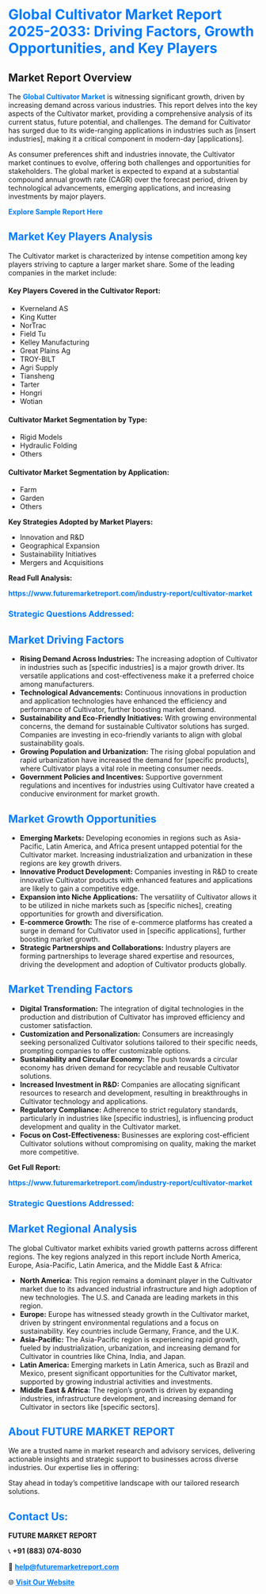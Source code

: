 <h1 style="color: #007BFF;">Global Cultivator Market Report 2025-2033: Driving Factors, Growth Opportunities, and Key Players</h1>

<section id="overview">
<h2>Market Report Overview</h2>
<p>The <a href="https://www.futuremarketreport.com/industry-report/cultivator-market" style="color: #007BFF; text-decoration: none;"><strong>Global Cultivator Market</strong></a> is witnessing significant growth, driven by increasing demand across various industries. This report delves into the key aspects of the Cultivator market, providing a comprehensive analysis of its current status, future potential, and challenges. The demand for Cultivator has surged due to its wide-ranging applications in industries such as [insert industries], making it a critical component in modern-day [applications].</p>
<p>As consumer preferences shift and industries innovate, the Cultivator market continues to evolve, offering both challenges and opportunities for stakeholders. The global market is expected to expand at a substantial compound annual growth rate (CAGR) over the forecast period, driven by technological advancements, emerging applications, and increasing investments by major players.</p>
</section>

<section id="overview">
<p><a href="https://www.futuremarketreport.com/request-sample/reportId=87828" style="color: #007BFF; text-decoration: none;"><strong>Explore Sample Report Here</strong></a></p>
</section>

<section id="key-players">
<h2 style="color: #007BFF;">Market Key Players Analysis</h2>
<p>The Cultivator market is characterized by intense competition among key players striving to capture a larger market share. Some of the leading companies in the market include:</p>
<h4>Key Players Covered in the Cultivator Report:</h4>
<ul><li>Kverneland AS</li><li>King Kutter</li><li>NorTrac</li><li>Field Tu</li><li>Kelley Manufacturing</li><li>Great Plains Ag</li><li>TROY-BILT</li><li>Agri Supply</li><li>Tiansheng</li><li>Tarter</li><li>Hongri</li><li>Wotian</li></ul>
<h4>Cultivator Market Segmentation by Type:</h4>
<ul><li>Rigid Models</li><li>Hydraulic Folding</li><li>Others</li></ul>

<h4>Cultivator Market Segmentation by Application:</h4>
<ul><li>Farm</li><li>Garden</li><li>Others</li></ul>
<p><strong>Key Strategies Adopted by Market Players:</strong></p>
<ul>
<li>Innovation and R&D</li>
<li>Geographical Expansion</li>
<li>Sustainability Initiatives</li>
<li>Mergers and Acquisitions</li>
</ul>
</section>

<section>
<p><strong>Read Full Analysis: </strong></p><a href="https://www.futuremarketreport.com/industry-report/cultivator-market" style="color: #007BFF; text-decoration: none;"><strong>https://www.futuremarketreport.com/industry-report/cultivator-market</strong></a>
<h3 style="color: #007BFF;">Strategic Questions Addressed:</h3>
</section>

<section id="driving-factors">
<h2 style="color: #007BFF;">Market Driving Factors</h2>
<ul>
<li><strong>Rising Demand Across Industries:</strong> The increasing adoption of Cultivator in industries such as [specific industries] is a major growth driver. Its versatile applications and cost-effectiveness make it a preferred choice among manufacturers.</li>
<li><strong>Technological Advancements:</strong> Continuous innovations in production and application technologies have enhanced the efficiency and performance of Cultivator, further boosting market demand.</li>
<li><strong>Sustainability and Eco-Friendly Initiatives:</strong> With growing environmental concerns, the demand for sustainable Cultivator solutions has surged. Companies are investing in eco-friendly variants to align with global sustainability goals.</li>
<li><strong>Growing Population and Urbanization:</strong> The rising global population and rapid urbanization have increased the demand for [specific products], where Cultivator plays a vital role in meeting consumer needs.</li>
<li><strong>Government Policies and Incentives:</strong> Supportive government regulations and incentives for industries using Cultivator have created a conducive environment for market growth.</li>
</ul>
</section>

<section id="growth-opportunities">
<h2 style="color: #007BFF;">Market Growth Opportunities</h2>
<ul>
<li><strong>Emerging Markets:</strong> Developing economies in regions such as Asia-Pacific, Latin America, and Africa present untapped potential for the Cultivator market. Increasing industrialization and urbanization in these regions are key growth drivers.</li>
<li><strong>Innovative Product Development:</strong> Companies investing in R&D to create innovative Cultivator products with enhanced features and applications are likely to gain a competitive edge.</li>
<li><strong>Expansion into Niche Applications:</strong> The versatility of Cultivator allows it to be utilized in niche markets such as [specific niches], creating opportunities for growth and diversification.</li>
<li><strong>E-commerce Growth:</strong> The rise of e-commerce platforms has created a surge in demand for Cultivator used in [specific applications], further boosting market growth.</li>
<li><strong>Strategic Partnerships and Collaborations:</strong> Industry players are forming partnerships to leverage shared expertise and resources, driving the development and adoption of Cultivator products globally.</li>
</ul>
</section>

<section id="trending-factors">
<h2 style="color: #007BFF;">Market Trending Factors</h2>
<ul>
<li><strong>Digital Transformation:</strong> The integration of digital technologies in the production and distribution of Cultivator has improved efficiency and customer satisfaction.</li>
<li><strong>Customization and Personalization:</strong> Consumers are increasingly seeking personalized Cultivator solutions tailored to their specific needs, prompting companies to offer customizable options.</li>
<li><strong>Sustainability and Circular Economy:</strong> The push towards a circular economy has driven demand for recyclable and reusable Cultivator solutions.</li>
<li><strong>Increased Investment in R&D:</strong> Companies are allocating significant resources to research and development, resulting in breakthroughs in Cultivator technology and applications.</li>
<li><strong>Regulatory Compliance:</strong> Adherence to strict regulatory standards, particularly in industries like [specific industries], is influencing product development and quality in the Cultivator market.</li>
<li><strong>Focus on Cost-Effectiveness:</strong> Businesses are exploring cost-efficient Cultivator solutions without compromising on quality, making the market more competitive.</li>
</ul>
</section>

<section>
<p><strong>Get Full Report: </strong></p><a href="https://www.futuremarketreport.com/industry-report/cultivator-market" style="color: #007BFF; text-decoration: none;"><strong>https://www.futuremarketreport.com/industry-report/cultivator-market</strong></a>
<h3 style="color: #007BFF;">Strategic Questions Addressed:</h3>
</section>


<section id="regional-analysis">
<h2 style="color: #007BFF;">Market Regional Analysis</h2>
<p>The global Cultivator market exhibits varied growth patterns across different regions. The key regions analyzed in this report include North America, Europe, Asia-Pacific, Latin America, and the Middle East & Africa:</p>
<ul>
<li><strong>North America:</strong> This region remains a dominant player in the Cultivator market due to its advanced industrial infrastructure and high adoption of new technologies. The U.S. and Canada are leading markets in this region.</li>
<li><strong>Europe:</strong> Europe has witnessed steady growth in the Cultivator market, driven by stringent environmental regulations and a focus on sustainability. Key countries include Germany, France, and the U.K.</li>
<li><strong>Asia-Pacific:</strong> The Asia-Pacific region is experiencing rapid growth, fueled by industrialization, urbanization, and increasing demand for Cultivator in countries like China, India, and Japan.</li>
<li><strong>Latin America:</strong> Emerging markets in Latin America, such as Brazil and Mexico, present significant opportunities for the Cultivator market, supported by growing industrial activities and investments.</li>
<li><strong>Middle East & Africa:</strong> The region’s growth is driven by expanding industries, infrastructure development, and increasing demand for Cultivator in sectors like [specific sectors].</li>
</ul>
</section>

<footer>
<h2 style="color: #007BFF;">About FUTURE MARKET REPORT</h2>
<p>We are a trusted name in market research and advisory services, delivering actionable insights and strategic support to businesses across diverse industries. Our expertise lies in offering:</p>

<p>Stay ahead in today’s competitive landscape with our tailored research solutions.</p>

<h2 style="color: #007BFF;">Contact Us:</h2>
<p><strong>FUTURE MARKET REPORT</strong></p>
<p>📞 <strong>+91 (883) 074-8030</strong></p>
<p>📧 <strong><a href="mailto:help@futuremarketreport.com" style="color: #007BFF;">help@futuremarketreport.com</a></strong></p>
<p>🌐 <strong><a href="https://www.futuremarketreport.com/" style="color: #007BFF;">Visit Our Website</a></strong></p>
</footer>